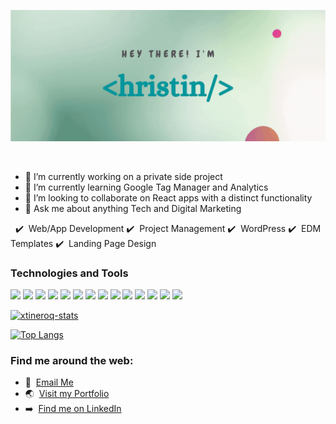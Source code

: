 ![header](https://raw.githubusercontent.com/xtineroq/xtineroq/master/gh_header.gif)

&nbsp;
- 🔭 I’m currently working on a private side project
- 🌱 I’m currently learning Google Tag Manager and Analytics
- 👯 I’m looking to collaborate on React apps with a distinct functionality
- 💬 Ask me about anything Tech and Digital Marketing

&nbsp;
✔️ &nbsp;Web/App Development  ✔️ &nbsp;Project Management  ✔️ &nbsp;WordPress  ✔️ &nbsp;EDM Templates  ✔️ &nbsp;Landing Page Design

### Technologies and Tools
![](https://img.shields.io/badge/Code-HTML-informational?style=flat&logo=html5&logoColor=white&color=006666)
![](https://img.shields.io/badge/Code-CSS-informational?style=flat&logo=css3&logoColor=white&color=006666)
![](https://img.shields.io/badge/Code-JavaScript-informational?style=flat&logo=javascript&logoColor=white&color=006666)
![](https://img.shields.io/badge/Code-NodeJS-informational?style=flat&logo=node.js&logoColor=white&color=006666)
![](https://img.shields.io/badge/Tools-MySQL-informational?style=flat&logo=mysql&logoColor=white&color=006666)
![](https://img.shields.io/badge/Tools-MongoDB-informational?style=flat&logo=mongodb&logoColor=white&color=006666)
![](https://img.shields.io/badge/Tools-React-informational?style=flat&logo=react&logoColor=white&color=006666)
![](https://img.shields.io/badge/Tools-Redux-informational?style=flat&logo=redux&logoColor=white&color=006666)
![](https://img.shields.io/badge/Tools-Heroku-informational?style=flat&logo=heroku&logoColor=white&color=006666)
![](https://img.shields.io/badge/Tools-Wordpress-informational?style=flat&logo=wordpress&logoColor=white&color=006666)
![](https://img.shields.io/badge/Tools-InVision-informational?style=flat&logo=invision&logoColor=white&color=006666)
![](https://img.shields.io/badge/Tools-Asana-informational?style=flat&logo=asana&logoColor=white&color=006666)
![](https://img.shields.io/badge/Tools-JIRA-informational?style=flat&logo=jira&logoColor=white&color=006666)
![](https://img.shields.io/badge/Tools-Canva-informational?style=flat&logo=canva&logoColor=white&color=006666)

[![xtineroq-stats](https://github-readme-stats.vercel.app/api?username=xtineroq&count_private=true&show_icons=true&theme=gotham)](https://github.com/xtineroq/github-readme-stats)

[![Top Langs](https://github-readme-stats.vercel.app/api/top-langs/?username=xtineroq&layout=compact&theme=gotham)](https://github.com/xtineroq/github-readme-stats)

### Find me around the web:
- 📩 &nbsp;[Email Me](mailto:mcroque89@gmail.com)
- 🌏 &nbsp;[Visit my Portfolio](#)
- ➡️ &nbsp;[Find me on LinkedIn](https://www.linkedin.com/in/mcroque/)
